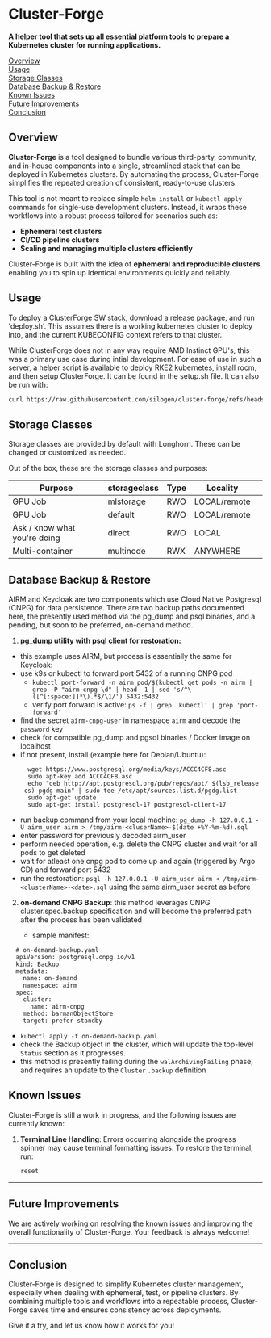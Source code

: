 # Cluster-Forge

**A helper tool that sets up all essential platform tools to prepare a Kubernetes cluster for running applications.**

[Overview](#overview)<br>
[Usage](#usage)<br>
[Storage Classes](#storage-classes)<br>
[Database Backup & Restore]()<br>
[Known Issues](#known-issues)<br>
[Future Improvements](#future-improvements)<br>
[Conclusion](#conclusion)<br>

## Overview

**Cluster-Forge** is a tool designed to bundle various third-party, community, and in-house components into a single, streamlined stack that can be deployed in Kubernetes clusters. By automating the process, Cluster-Forge simplifies the repeated creation of consistent, ready-to-use clusters.

This tool is not meant to replace simple `helm install` or `kubectl apply` commands for single-use development clusters. Instead, it wraps these workflows into a robust process tailored for scenarios such as:

- **Ephemeral test clusters**  
- **CI/CD pipeline clusters**  
- **Scaling and managing multiple clusters efficiently**

Cluster-Forge is built with the idea of **ephemeral and reproducible clusters**, enabling you to spin up identical environments quickly and reliably.

## Usage
To deploy a ClusterForge SW stack, download a release package, and run 'deploy.sh'. This assumes there is a working kubernetes cluster to deploy into, and the current KUBECONFIG context refers to that cluster. 

While ClusterForge does not in any way require AMD Instinct GPU's, this was a primary use case during intial development. 
For ease of use in such a server, a helper script is available to deploy RKE2 kubernetes, install rocm, and then setup ClusterForge. It can be found in the setup.sh file. It can also be run with:
```bash
curl https://raw.githubusercontent.com/silogen/cluster-forge/refs/heads/main/setup.sh | sudo bash
```

## Storage Classes
Storage classes are provided by default with Longhorn. These can be changed or customized as needed. 

Out of the box, these are the storage classes and purposes:

| Purpose                      | storageclass | Type | Locality     |     |
| ---------------------------- | ------------ | ---- | ------------ | --- |
| GPU Job                      | mlstorage    | RWO  | LOCAL/remote |     |
| GPU Job                      | default      | RWO  | LOCAL/remote |     |
| Ask / know what you're doing | direct       | RWO  | LOCAL        |     |
| Multi-container              | multinode    | RWX  | ANYWHERE     |     |

## Database Backup & Restore
AIRM and Keycloak are two components which use Cloud Native Postgresql (CNPG) for data persistence. There are two backup paths documented here, the presently used method via the pg_dump and psql binaries, and a pending, but soon to be preferred, on-demand method.

  1. <b>pg_dump utility with psql client for restoration:</b><br>
  - this example uses AIRM, but process is essentially the same for Keycloak:
  - use k9s or kubectl to forward port 5432 of a running CNPG pod
    - `kubectl port-forward -n airm pod/$(kubectl get pods -n airm | grep -P "airm-cnpg-\d" | head -1 | sed 's/^\([^[:space:]]*\).*$/\1/') 5432:5432`
    - verify port forward is active: `ps -f | grep 'kubectl' | grep 'port-forward'`
  - find the secret `airm-cnpg-user` in namespace `airm` and decode the `password` key
  - check for compatible pg_dump and pgsql binaries / Docker image on localhost
  - if not present, install (example here for Debian/Ubuntu):
    ```
      wget https://www.postgresql.org/media/keys/ACCC4CF8.asc
      sudo apt-key add ACCC4CF8.asc
      echo "deb http://apt.postgresql.org/pub/repos/apt/ $(lsb_release -cs)-pgdg main" | sudo tee /etc/apt/sources.list.d/pgdg.list
      sudo apt-get update
      sudo apt-get install postgresql-17 postgresql-client-17
    ```
  - run backup command from your local machine: `pg_dump -h 127.0.0.1 -U airm_user airm > /tmp/airm-<cluserName>-$(date +%Y-%m-%d).sql`
  - enter password for previously decoded airm_user
  - perform needed operation, e.g. delete the CNPG cluster and wait for all pods to get deleted
  - wait for atleast one cnpg pod to come up and again (triggered by Argo CD) and forward port 5432
  - run the restoration: `psql -h 127.0.0.1 -U airm_user airm < /tmp/airm-<clusterName>-<date>.sql`
using the same airm_user secret as before

  2. <b>on-demand CNPG Backup</b>: this method leverages CNPG cluster.spec.backup specification and will become the preferred path after the process has been validated

      - sample manifest:

  ```
    # on-demand-backup.yaml
    apiVersion: postgresql.cnpg.io/v1
    kind: Backup
    metadata:
      name: on-demand
      namespace: airm
    spec:
      cluster:
        name: airm-cnpg
      method: barmanObjectStore
      target: prefer-standby
  ```

  - `kubectl apply -f on-demand-backup.yaml`
  - check the Backup object in the cluster, which will update the top-level `Status` section as it progresses. 
  - this method is presently failing during the `walArchivingFailing` phase, and requires an update to the `Cluster` `.backup` definition

## Known Issues

Cluster-Forge is still a work in progress, and the following issues are currently known:

1. **Terminal Line Handling**: Errors occurring alongside the progress spinner may cause terminal formatting issues. To restore the terminal, run:  
   ```sh
   reset
   ```

---

## Future Improvements

We are actively working on resolving the known issues and improving the overall functionality of Cluster-Forge. Your feedback is always welcome!

---

## Conclusion

Cluster-Forge is designed to simplify Kubernetes cluster management, especially when dealing with ephemeral, test, or pipeline clusters. By combining multiple tools and workflows into a repeatable process, Cluster-Forge saves time and ensures consistency across deployments.

Give it a try, and let us know how it works for you!
